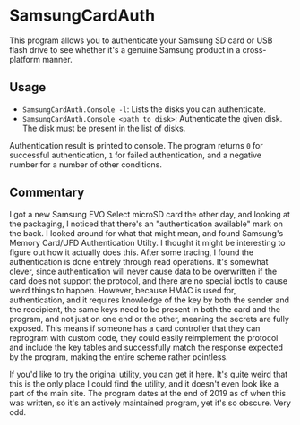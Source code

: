 SamsungCardAuth
===============

This program allows you to authenticate your Samsung SD card or USB flash drive
to see whether it's a genuine Samsung product in a cross-platform manner.

Usage
-----
- `SamsungCardAuth.Console -l`: Lists the disks you can authenticate.
- `SamsungCardAuth.Console <path to disk>`: Authenticate the given disk. The
  disk must be present in the list of disks.

Authentication result is printed to console. The program returns `0` for
successful authentication, `1` for failed authentication, and a negative
number for a number of other conditions.

Commentary
----------
I got a new Samsung EVO Select microSD card the other day, and looking at
the packaging, I noticed that there's an "authentication available" mark
on the back. I looked around for what that might mean, and found Samsung's
Memory Card/UFD Authentication Utilty. I thought it might be interesting to
figure out how it actually does this. After some tracing, I found the
authentication is done entirely through read operations. It's somewhat
clever, since authentication will never cause data to be overwritten if the
card does not support the protocol, and there are no special ioctls to
cause weird things to happen. However, because HMAC is used for,
authentication, and it requires knowledge of the key by both the sender and
the receipient, the same keys need to be present in both the card and the
program, and not just on one end or the other, meaning the secrets are fully
exposed. This means if someone has a card controller that they can reprogram
with custom code, they could easily reimplement the protocol and include
the key tables and successfully match the response expected by the program,
making the entire scheme rather pointless.

If you'd like to try the original utility, you can get it
[here](https://www.samsung.com/semiconductor/minisite/ssd/download/tools/#download_tab_0101_anchorpar7-st_semi_down_list_ex).
It's quite weird that this is the only place I could find the utility, and
it doesn't even look like a part of the main site. The program dates at the
end of 2019 as of when this was written, so it's an actively maintained
program, yet it's so obscure. Very odd.
